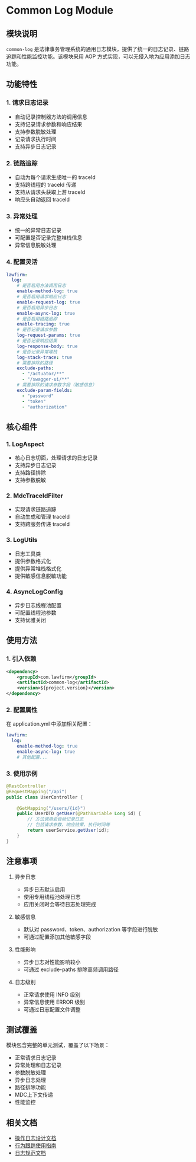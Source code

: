 # Common Log Module

## 模块说明
`common-log` 是法律事务管理系统的通用日志模块，提供了统一的日志记录、链路追踪和性能监控功能。该模块采用 AOP 方式实现，可以无侵入地为应用添加日志功能。

## 功能特性

### 1. 请求日志记录
- 自动记录控制器方法的调用信息
- 支持记录请求参数和响应结果
- 支持参数脱敏处理
- 记录请求执行时间
- 支持异步日志记录

### 2. 链路追踪
- 自动为每个请求生成唯一的 traceId
- 支持跨线程的 traceId 传递
- 支持从请求头获取上游 traceId
- 响应头自动返回 traceId

### 3. 异常处理
- 统一的异常日志记录
- 可配置是否记录完整堆栈信息
- 异常信息脱敏处理

### 4. 配置灵活
```yaml
lawfirm:
  log:
    # 是否启用方法调用日志
    enable-method-log: true
    # 是否启用请求响应日志
    enable-request-log: true
    # 是否启用异步日志
    enable-async-log: true
    # 是否启用链路追踪
    enable-tracing: true
    # 是否记录请求参数
    log-request-params: true
    # 是否记录响应结果
    log-response-body: true
    # 是否记录异常堆栈
    log-stack-trace: true
    # 需要排除的路径
    exclude-paths:
      - "/actuator/**"
      - "/swagger-ui/**"
    # 需要排除的请求参数字段（敏感信息）
    exclude-param-fields:
      - "password"
      - "token"
      - "authorization"
```

## 核心组件

### 1. LogAspect
- 核心日志切面，处理请求的日志记录
- 支持异步日志记录
- 支持路径排除
- 支持参数脱敏

### 2. MdcTraceIdFilter
- 实现请求链路追踪
- 自动生成和管理 traceId
- 支持跨服务传递 traceId

### 3. LogUtils
- 日志工具类
- 提供参数格式化
- 提供异常堆栈格式化
- 提供敏感信息脱敏功能

### 4. AsyncLogConfig
- 异步日志线程池配置
- 可配置线程池参数
- 支持优雅关闭

## 使用方法

### 1. 引入依赖
```xml
<dependency>
    <groupId>com.lawfirm</groupId>
    <artifactId>common-log</artifactId>
    <version>${project.version}</version>
</dependency>
```

### 2. 配置属性
在 application.yml 中添加相关配置：
```yaml
lawfirm:
  log:
    enable-method-log: true
    enable-async-log: true
    # 其他配置...
```

### 3. 使用示例
```java
@RestController
@RequestMapping("/api")
public class UserController {
    
    @GetMapping("/users/{id}")
    public UserDTO getUser(@PathVariable Long id) {
        // 方法调用会自动记录日志
        // 包括请求参数、响应结果、执行时间等
        return userService.getUser(id);
    }
}
```

## 注意事项

1. 异步日志
   - 异步日志默认启用
   - 使用专用线程池处理日志
   - 应用关闭时会等待日志处理完成

2. 敏感信息
   - 默认对 password、token、authorization 等字段进行脱敏
   - 可通过配置添加其他敏感字段

3. 性能影响
   - 异步日志对性能影响较小
   - 可通过 exclude-paths 排除高频调用路径

4. 日志级别
   - 正常请求使用 INFO 级别
   - 异常信息使用 ERROR 级别
   - 可通过日志配置文件调整

## 测试覆盖

模块包含完整的单元测试，覆盖了以下场景：
- 正常请求日志记录
- 异常处理和日志记录
- 参数脱敏处理
- 异步日志处理
- 路径排除功能
- MDC上下文传递
- 性能监控

## 相关文档
- [操作日志设计文档](../docs/operation-log-design.md)
- [行为跟踪使用指南](../docs/behavior-track-guide.md)
- [日志规范文档](../docs/log-specification.md) 